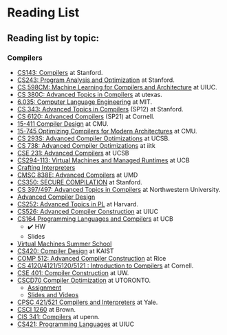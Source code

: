 # Reading List

## Reading list by topic:

### Compilers

* [CS143: Compilers](https://web.stanford.edu/class/cs143/) at Stanford.
* [CS243: Program Analysis and Optimization](https://suif.stanford.edu/~courses/cs243/) at Stanford.
* [CS 598CM: Machine Learning for Compilers and Architecture](https://charithm.web.illinois.edu/cs598cm/fa2021/#) at UIUC.
* [CS 380C: Advanced Topics in Compilers](cs.utexas.edu/~pingali/CS380C/2019/index.html) at utexas.
* [6.035: Computer Language Engineering](https://github.com/6035/sp22) at MIT.
* [CS 343: Advanced Topics in Compilers](http://web.stanford.edu/class/cs343/2012-index.html) (SP12) at Stanford.
* [CS 6120: Advanced Compilers](https://www.cs.cornell.edu/courses/cs6120/2022sp/schedule/) (SP21) at Cornell.
* [15-411 Compiler Design](https://www.cs.cmu.edu/~janh/courses/411/18/index.html) at CMU.
* [15-745 Optimizing Compilers for Modern Architectures](https://www.cs.cmu.edu/afs/cs/academic/class/15745-s19/www/index.html) at CMU.
* [CS 293S: Advanced Compiler Optimizations](https://sites.cs.ucsb.edu/~yufeiding/cs293s/schedule.html) at UCSB.
* [CS 738: Advanced Compiler Optimizations](https://karkare.github.io/cs738/) at iitk
* [CSE 231: Advanced Compilers](https://ucsd-pl.github.io/cse231/wi20/) at UCSB
* [CS294-113: Virtual Machines and Managed Runtimes](http://www.wolczko.com/CS294/) at UCB  
* [Crafting Interpreters](http://craftinginterpreters.com/acknowledgements.html) 
* [CMSC 838E: Advanced Compilers](https://www.cs.umd.edu/class/spring2021/cmsc838E/index.html) at UMD 
* [CS350: SECURE COMPILATION](http://theory.stanford.edu/~mp/mp/CS350-2018.html) at Stanford.
* [CS 397/497: Advanced Topics in Compilers](https://users.cs.northwestern.edu/~simonec/ATC.html) at Northwestern University.
* [Advanced Compiler Design](http://user.it.uu.se/~kostis/Teaching/KT2-12/)
* [CS252: Advanced Topics in PL](https://groups.seas.harvard.edu/courses/cs252/2020sp/reading_paper.html) at Harvard.
* [CS526: Advanced Compiler Construction](http://misailo.cs.illinois.edu/courses/526/#schedule) at UIUC
* [CS164 Programming Languages and Compilers](https://inst.eecs.berkeley.edu/~cs164/fa21/schedule.html) at UCB
    * :heavy_check_mark: HW
    * Slides
* [Virtual Machines Summer School](https://soft-dev.org/events/vmss16/)
* [CS420: Compiler Design](https://github.com/kaist-cp/cs420) at KAIST
* [COMP 512: Advanced Compiler Construction](https://www.clear.rice.edu/comp512/Lectures/) at Rice
* [CS 4120/4121/5120/5121 : Introduction to Compilers](https://www.cs.cornell.edu/courses/cs4120/2022sp/) at Cornell.
* [CSE 401: Compiler Construction](https://courses.cs.washington.edu/courses/cse401/20sp/) at UW.
* [CSCD70 Compiler Optimization](https://uoft-ecosystem.github.io/CSCD70/index.html) at UTORONTO.
    * [Assignment](https://github.com/UofT-EcoSystem/CSCD70)
    * [Slides and Videos](https://uoft-ecosystem.github.io/CSCD70/Slides%20%26%20Recordings.html) 
* [CPSC 421/521 Compilers and Interpreters](http://www.cs.yale.edu/homes/soule/cpsc421/) at Yale.
* [CSCI 1260](http://cs.brown.edu/courses/csci1260/spring-2021/assignments.html) at Brown.
* [CIS 341: Compilers](https://www.seas.upenn.edu/~cis341/current/) at upenn.
* [CS421: Programming Languages](https://pages.github-dev.cs.illinois.edu/cs421-fa20/web/lectures) at UIUC